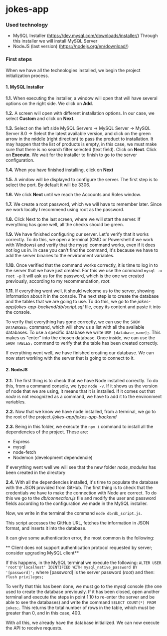 # jokes-app

### Used technology

- MySQL Installer (https://dev.mysql.com/downloads/installer/)
Through this installer we will install MySQL Server
- NodeJS (last version) (https://nodejs.org/en/download/)

### First steps
When we have all the technologies installed, we begin the project initialization process.

#### 1. MySQL Installer
**1.1.** When executing the installer, a window will open that will have several options on the right side. We click on **Add**.

**1.2.** A screen will open with different installation options. In our case, we select **Custom** and click on **Next**.

**1.3.** Select on the left side MySQL Servers -> MySQL Server -> MySQL Server 8.0 -> Select the latest available version, and click on the green arrow in the middle (right direction) to pass the product to installation.
It may happen that the list of products is empty, in this case, we must make sure that there is no search filter selected (text field).
Click on **Next**. Click on **Execute**. We wait for the installer to finish to go to the server configuration.

**1.4.** When you have finished installing, click on **Next**

**1.5.** A window will be displayed to configure the server. The first step is to select the port. By default it will be 3306. 

**1.6.** We click **Next** until we reach the Accounts and Roles window.

**1.7.** We create a root password, which we will have to remember later. Since we work locally I recommend using root as the password.

**1.8.** Click Next to the last screen, where we will start the server. If everything has gone well, all the checks should be green.

**1.9.** We have finished configuring our server. Let's verify that it works correctly. To do this, we open a terminal (CMD or Powershell if we work with Windows) and verify that the mysql command works, even if it does not log us in. In case you can't find the command, it's because we have to add the server binaries to the environment variables.

**1.10.** Once verified that the command works correctly, it is time to log in to the server that we have just created. For this we use the command `mysql -u root -p`
It will ask us for the password, which is the one we created previously, according to my recommendation, *root*.

**1.11.** If everything went well, it should welcome us to the server, showing information about it in the console. The next step is to create the database and the tables that we are going to use.
To do this, we go to the *jokes-app/jokes-app-backend/db/script.sql* file, copy its content and paste it into the console.

To verify that everything has gone correctly, we can use the `SHOW DATABASES;` command, which will show us a list with all the available databases. To use a specific database we write `USE [database_name];`. This makes us "enter" into the chosen database. Once inside, we can use the `SHOW TABLES;` command to verify that the table has been created correctly.

If everything went well, we have finished creating our database. We can now start working with the server that is going to connect to it.

#### 2. NodeJS
**2.1.** The first thing is to check that we have Node installed correctly. To do this, from a command console, we type `node -v`. If it shows us the version of node that we are using, it means that it is installed. If it comes out that *node* is not recognized as a command, we have to add it to the environment variables.

**2.2.** Now that we know we have node installed, from a terminal, we go to the root of the project */jokes-app/jokes-app-backend*

**2.3.** Being in this folder, we execute the `npm i` command to install all the dependencies of the project. These are:
 - Express
 - mysql
 - node-fetch
 - Nodemon (development dependencie)

If everything went well we will see that the new folder *node_modules* has been created in the directory

**2.4.** With all the dependencies installed, it's time to populate the database with the JSON provided from GitHub. The first thing is to check that the credentials we have to make the connection with Node are correct. To do this we go to the *db/connection.js* file and modify the user and password fields according to the configuration we made in the MySQL installer. 

Now, we write in the terminal the command `node db/db_script.js`. 

This script accesses the GitHub URL, fetches the information in JSON format, and inserts it into the database. 

It can give some authentication error, the most common is the following:

** Client does not support authentication protocol requested by server; consider upgrading MySQL client**

If this happens, in the MySQL terminal we execute the following: `ALTER USER 'root'@'localhost' IDENTIFIED WITH mysql_native_password BY '[password]';`
where [password] is the server password (*root*) and then: `flush privileges;`

To verify that this has been done, we must go to the mysql console (the one used to create the database previously. If it has been closed, open another terminal and execute the steps in point 1.10 to re-enter the server and be able to see the databases) and write the command `SELECT COUNT(*) FROM jokes;`. This returns the total number of rows in the table, which must be greater than 0, and in this case, 400.

With all this, we already have the database initialized. We can now execute the API to receive requests.

